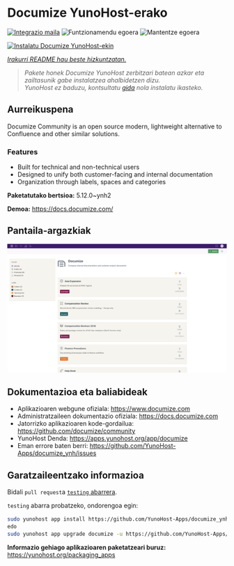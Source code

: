 <!--
Ohart ongi: README hau automatikoki sortu da <https://github.com/YunoHost/apps/tree/master/tools/readme_generator>ri esker
EZ editatu eskuz.
-->

# Documize YunoHost-erako

[![Integrazio maila](https://dash.yunohost.org/integration/documize.svg)](https://ci-apps.yunohost.org/ci/apps/documize/) ![Funtzionamendu egoera](https://ci-apps.yunohost.org/ci/badges/documize.status.svg) ![Mantentze egoera](https://ci-apps.yunohost.org/ci/badges/documize.maintain.svg)

[![Instalatu Documize YunoHost-ekin](https://install-app.yunohost.org/install-with-yunohost.svg)](https://install-app.yunohost.org/?app=documize)

*[Irakurri README hau beste hizkuntzatan.](./ALL_README.md)*

> *Pakete honek Documize YunoHost zerbitzari batean azkar eta zailtasunik gabe instalatzea ahalbidetzen dizu.*  
> *YunoHost ez baduzu, kontsultatu [gida](https://yunohost.org/install) nola instalatu ikasteko.*

## Aurreikuspena

Documize Community is an open source modern, lightweight alternative to Confluence and other similar solutions.

### Features

- Built for technical and non-technical users
- Designed to unify both customer-facing and internal documentation
- Organization through labels, spaces and categories

**Paketatutako bertsioa:** 5.12.0~ynh2

**Demoa:** <https://docs.documize.com/>

## Pantaila-argazkiak

![Documize(r)en pantaila-argazkia](./doc/screenshots/screenshot.png)

## Dokumentazioa eta baliabideak

- Aplikazioaren webgune ofiziala: <https://www.documize.com>
- Administratzaileen dokumentazio ofiziala: <https://docs.documize.com>
- Jatorrizko aplikazioaren kode-gordailua: <https://github.com/documize/community>
- YunoHost Denda: <https://apps.yunohost.org/app/documize>
- Eman errore baten berri: <https://github.com/YunoHost-Apps/documize_ynh/issues>

## Garatzaileentzako informazioa

Bidali `pull request`a [`testing` abarrera](https://github.com/YunoHost-Apps/documize_ynh/tree/testing).

`testing` abarra probatzeko, ondorengoa egin:

```bash
sudo yunohost app install https://github.com/YunoHost-Apps/documize_ynh/tree/testing --debug
edo
sudo yunohost app upgrade documize -u https://github.com/YunoHost-Apps/documize_ynh/tree/testing --debug
```

**Informazio gehiago aplikazioaren paketatzeari buruz:** <https://yunohost.org/packaging_apps>
